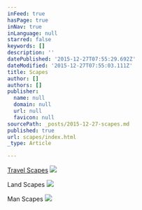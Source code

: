 ```yaml
---
inFeed: true
hasPage: true
inNav: true
inLanguage: null
starred: false
keywords: []
description: ''
datePublished: '2015-12-27T07:55:29.692Z'
dateModified: '2015-12-27T07:55:03.111Z'
title: Scapes
author: []
authors: []
publisher:
  name: null
  domain: null
  url: null
  favicon: null
sourcePath: _posts/2015-12-27-scapes.md
published: true
url: scapes/index.html
_type: Article

---
```

[Travel Scapes][0]
![](https://the-grid-user-content.s3-us-west-2.amazonaws.com/67cedab2-975e-4538-a97c-704bfea5f4ad.jpg)

Land Scapes
![](https://the-grid-user-content.s3-us-west-2.amazonaws.com/2e9cd366-edac-40ad-abf2-2f0822889752.jpg)

Man Scapes
![](https://the-grid-user-content.s3-us-west-2.amazonaws.com/eaa762c1-89a7-483e-b6c2-27f31151ebcb.jpg)

[0]: null